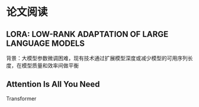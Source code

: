 # 论文阅读

## LORA: LOW-RANK ADAPTATION OF LARGE LANGUAGE MODELS

背景：大模型参数微调困难，现有技术通过扩展模型深度或减少模型的可用序列长度，在模型质量和效率间做平衡

## Attention Is All You Need

Transformer